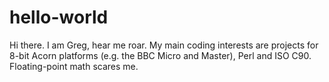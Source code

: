 # hello-world

Hi there. I am Greg, hear me roar.
My main coding interests are projects for 8-bit Acorn platforms
(e.g. the BBC Micro and Master), Perl and ISO C90.
Floating-point math scares me.
